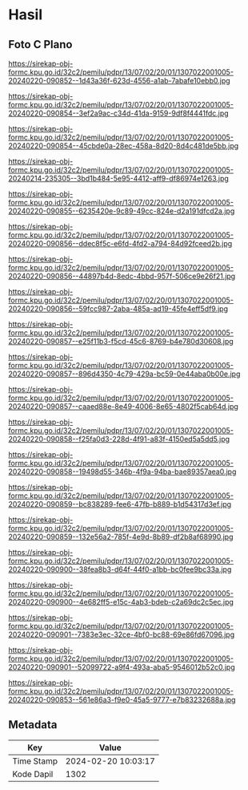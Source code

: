 # Hasil

## Foto C Plano

https://sirekap-obj-formc.kpu.go.id/32c2/pemilu/pdpr/13/07/02/20/01/1307022001005-20240220-090852--1d43a36f-623d-4556-a1ab-7abafe10ebb0.jpg

https://sirekap-obj-formc.kpu.go.id/32c2/pemilu/pdpr/13/07/02/20/01/1307022001005-20240220-090854--3ef2a9ac-c34d-41da-9159-9df8f4441fdc.jpg

https://sirekap-obj-formc.kpu.go.id/32c2/pemilu/pdpr/13/07/02/20/01/1307022001005-20240220-090854--45cbde0a-28ec-458a-8d20-8d4c481de5bb.jpg

https://sirekap-obj-formc.kpu.go.id/32c2/pemilu/pdpr/13/07/02/20/01/1307022001005-20240214-235305--3bd1b484-5e95-4412-aff9-df86974e1263.jpg

https://sirekap-obj-formc.kpu.go.id/32c2/pemilu/pdpr/13/07/02/20/01/1307022001005-20240220-090855--6235420e-9c89-49cc-824e-d2a191dfcd2a.jpg

https://sirekap-obj-formc.kpu.go.id/32c2/pemilu/pdpr/13/07/02/20/01/1307022001005-20240220-090856--ddec8f5c-e6fd-4fd2-a794-84d92fceed2b.jpg

https://sirekap-obj-formc.kpu.go.id/32c2/pemilu/pdpr/13/07/02/20/01/1307022001005-20240220-090856--44897b4d-8edc-4bbd-957f-506ce9e26f21.jpg

https://sirekap-obj-formc.kpu.go.id/32c2/pemilu/pdpr/13/07/02/20/01/1307022001005-20240220-090856--59fcc987-2aba-485a-ad19-45fe4eff5df9.jpg

https://sirekap-obj-formc.kpu.go.id/32c2/pemilu/pdpr/13/07/02/20/01/1307022001005-20240220-090857--e25f11b3-f5cd-45c6-8769-b4e780d30608.jpg

https://sirekap-obj-formc.kpu.go.id/32c2/pemilu/pdpr/13/07/02/20/01/1307022001005-20240220-090857--896d4350-4c79-429a-bc59-0e44aba0b00e.jpg

https://sirekap-obj-formc.kpu.go.id/32c2/pemilu/pdpr/13/07/02/20/01/1307022001005-20240220-090857--caaed88e-8e49-4006-8e65-4802f5cab64d.jpg

https://sirekap-obj-formc.kpu.go.id/32c2/pemilu/pdpr/13/07/02/20/01/1307022001005-20240220-090858--f25fa0d3-228d-4f91-a83f-4150ed5a5dd5.jpg

https://sirekap-obj-formc.kpu.go.id/32c2/pemilu/pdpr/13/07/02/20/01/1307022001005-20240220-090858--19498d55-346b-4f9a-94ba-bae89357aea0.jpg

https://sirekap-obj-formc.kpu.go.id/32c2/pemilu/pdpr/13/07/02/20/01/1307022001005-20240220-090859--bc838289-fee6-47fb-b889-b1d54317d3ef.jpg

https://sirekap-obj-formc.kpu.go.id/32c2/pemilu/pdpr/13/07/02/20/01/1307022001005-20240220-090859--132e56a2-785f-4e9d-8b89-df2b8af68990.jpg

https://sirekap-obj-formc.kpu.go.id/32c2/pemilu/pdpr/13/07/02/20/01/1307022001005-20240220-090900--38fea8b3-d64f-44f0-a1bb-bc0fee9bc33a.jpg

https://sirekap-obj-formc.kpu.go.id/32c2/pemilu/pdpr/13/07/02/20/01/1307022001005-20240220-090900--4e682ff5-e15c-4ab3-bdeb-c2a69dc2c5ec.jpg

https://sirekap-obj-formc.kpu.go.id/32c2/pemilu/pdpr/13/07/02/20/01/1307022001005-20240220-090901--7383e3ec-32ce-4bf0-bc88-69e86fd67096.jpg

https://sirekap-obj-formc.kpu.go.id/32c2/pemilu/pdpr/13/07/02/20/01/1307022001005-20240220-090901--52099722-a9f4-493a-aba5-9546012b52c0.jpg

https://sirekap-obj-formc.kpu.go.id/32c2/pemilu/pdpr/13/07/02/20/01/1307022001005-20240220-090853--561e86a3-f9e0-45a5-9777-e7b83232688a.jpg


## Metadata

| Key        | Value               |
| ---------- | ------------------- |
| Time Stamp | 2024-02-20 10:03:17 |
| Kode Dapil | 1302                |



